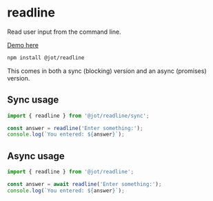 # readline

Read user input from the command line.

[Demo here](https://stackblitz.com/edit/node-fetbcf?file=readline-sync.js)

```sh
npm install @jot/readline
```

This comes in both a sync (blocking) version and an async (promises) version.

## Sync usage

```ts
import { readline } from '@jot/readline/sync';

const answer = readline('Enter something:');
console.log(`You entered: ${answer}`);
```

## Async usage

```ts
import { readline } from '@jot/readline';

const answer = await readline('Enter something:');
console.log(`You entered: ${answer}`);
```
